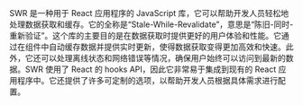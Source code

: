 SWR 是一种用于 React 应用程序的 JavaScript 库，它可以帮助开发人员轻松地处理数据获取和缓存。它的全称是“Stale-While-Revalidate”，意思是“陈旧-同时-重新验证”。这个库的主要目的是在数据获取时提供更好的用户体验和性能。它通过在组件中自动缓存数据并提供实时更新，使得数据获取变得更加高效和快速。此外，它还可以处理离线状态和网络错误等情况，确保用户始终可以访问到最新的数据。SWR 使用了 React 的 hooks API，因此它非常易于集成到现有的 React 应用程序中。它还提供了许多可定制的选项，以帮助开发人员根据具体需求进行配置。
